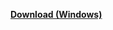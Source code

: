 [**Download (Windows)**](https://tributechioapps.blob.core.windows.net/tributech-dsk-agent-companion/dist/packages/Tributech%20Agent%20Companion%202.0.0.exe)
